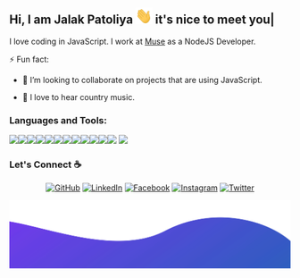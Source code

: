 <!--
**jalakpatoliya/jalakpatoliya** is a ✨ _special_ ✨ repository because its `README.md` (this file) appears on your GitHub profile.

Here are some ideas to get you started:

- 🔭 I’m currently working on ...
- 🌱 I’m currently learning ...
- 👯 I’m looking to collaborate on ...
- 🤔 I’m looking for help with ...
- 💬 Ask me about ...
- 📫 How to reach me: ...
- 😄 Pronouns: ...
- ⚡ Fun fact: ...
-->
## Hi, I am Jalak Patoliya <img src="https://raw.githubusercontent.com/ABSphreak/ABSphreak/master/gifs/Hi.gif" width="30px"> it's nice to meet you|

I love coding in JavaScript. I work at [Muse](https://in.musewearables.com/) as a NodeJS Developer.

⚡ Fun fact:
- 👯 I’m looking to collaborate on projects that are using JavaScript.
<!-- - 🌱 I’m currently learning JavaScript and mathematics required for ML and Data Science.
- :pencil2: I Write blogs on dev.to on free days. -->
- :musical_note: I love to hear country music.

### Languages and Tools:


<img align="left" src="https://img.icons8.com/color/64/000000/nodejs.png"/>
<img align="left" src="https://img.icons8.com/nolan/64/javascript.png"/>
<img align="left" src="https://img.icons8.com/bubbles/50/000000/react.png"/>
<img align="left" src="https://img.icons8.com/color/64/000000/redux.png"/>
<img align="left" src="https://img.icons8.com/color/64/000000/mongodb.png"/>
<img align="left" src="https://img.icons8.com/color/64/000000/postgreesql.png"/>
<img  src="https://img.icons8.com/color/64/000000/amazon-web-services.png"/>

<img align="left"  src="https://img.icons8.com/color/64/000000/amazon-s3.png"/>
<img align="left" src="https://img.icons8.com/color/64/000000/nginx.png"/>
<img align="left" src="https://img.icons8.com/bubbles/50/000000/github.png"/>
<img align="left" src="https://img.icons8.com/color/64/4a90e2/html-5.png"/>
<img align="left" src="https://img.icons8.com/color/64/4a90e2/css3.png"/>
<img src="https://img.icons8.com/color/64/4a90e2/visual-studio-code-insides.png"/>
</br>

### Let's Connect :coffee:
<p align="center">
	<a href="https://github.com/jalakpatoliya"><img src="https://img.icons8.com/bubbles/100/000000/github.png" alt="GitHub"/></a>
	<a href="https://www.linkedin.com/in/jalak-patoliya-66722410b/"><img src="https://img.icons8.com/bubbles/100/000000/linkedin.png" alt="LinkedIn"/></a>
	<a href="https://www.facebook.com/jalak.patolia/"><img src="https://img.icons8.com/bubbles/100/000000/facebook-new.png" alt="Facebook"/></a>
	<a href="https://www.instagram.com/jalak_patoliya/"><img src="https://img.icons8.com/bubbles/100/000000/instagram.png" alt="Instagram"/></a>
	<a href="https://twitter.com/JalakPatolia"><img src="https://img.icons8.com/bubbles/100/000000/twitter.png" alt="Twitter"/></a>
</p>

![alt text](./images/bottom.svg)


